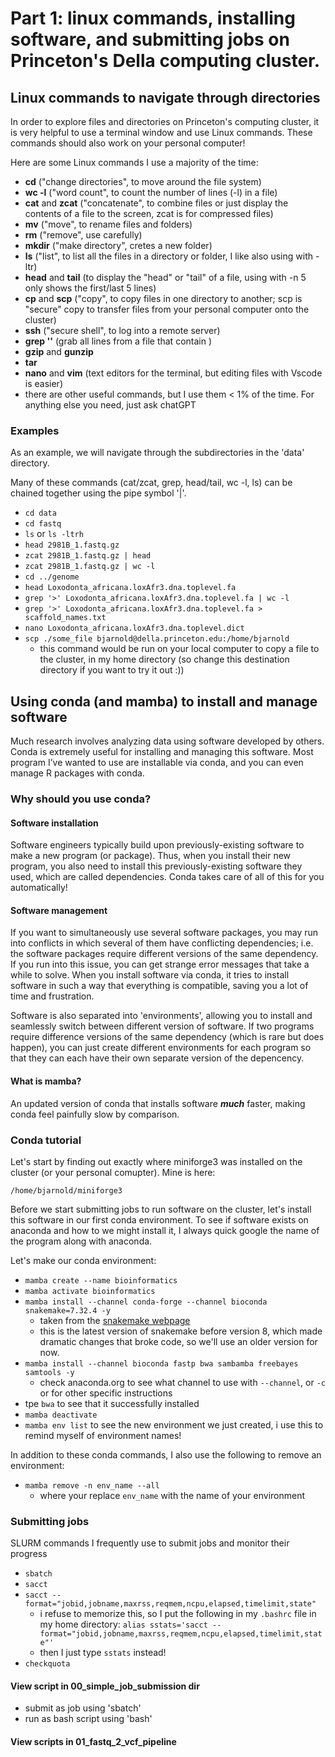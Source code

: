 
# Part 1: linux commands, installing software, and submitting jobs on Princeton's Della computing cluster.

## Linux commands to navigate through directories

In order to explore files and directories on Princeton's computing cluster, it is very helpful to use a terminal window and use Linux commands. These commands should also work on your personal computer!

Here are some Linux commands I use a majority of the time:

- **cd** ("change directories", to move around the file system)
- **wc -l** ("word count", to count the number of lines (-l) in a file)
- **cat** and **zcat** ("concatenate", to combine files or just display the contents of a file to the screen, zcat is for compressed files)
- **mv** ("move", to rename files and folders)
- **rm** ("remove", use carefully)
- **mkdir** ("make directory", cretes a new folder)
- **ls** ("list", to list all the files in a directory or folder, I like also using with -ltr)
- **head** and **tail** (to display the "head" or "tail" of a file, using with -n 5 only shows the first/last 5 lines)
- **cp** and **scp** ("copy", to copy files in one directory to another; scp is "secure" copy to transfer files from your personal computer onto the cluster)
- **ssh** ("secure shell", to log into a remote server)
- **grep '<pattern>'** (grab all lines from a file that contain <pattern>)
- **gzip** and **gunzip**
- **tar** 
- **nano** and **vim** (text editors for the terminal, but editing files with Vscode is easier)
- there are other useful commands, but I use them < 1% of the time. For anything else you need, just ask chatGPT

### Examples

As an example, we will navigate through the subdirectories in the 'data' directory.

Many of these commands (cat/zcat, grep, head/tail, wc -l, ls) can be chained together using the pipe symbol '|'.
- `cd data`
- `cd fastq`
- `ls` or `ls -ltrh`
- `head 2981B_1.fastq.gz`
- `zcat 2981B_1.fastq.gz | head`
- `zcat 2981B_1.fastq.gz | wc -l`
- `cd ../genome`
- `head Loxodonta_africana.loxAfr3.dna.toplevel.fa`
- `grep '>' Loxodonta_africana.loxAfr3.dna.toplevel.fa | wc -l` 
- `grep '>' Loxodonta_africana.loxAfr3.dna.toplevel.fa > scaffold_names.txt`
- `nano Loxodonta_africana.loxAfr3.dna.toplevel.dict`
- `scp ./some_file bjarnold@della.princeton.edu:/home/bjarnold`
    - this command would be run on your local computer to copy a file to the cluster, in my home directory (so change this destination directory if you want to try it out :))

## Using conda (and mamba) to install and manage software

Much research involves analyzing data using software developed by others. Conda is extremely useful for installing and managing this software. Most program I’ve wanted to use are installable via conda, and you can even manage R packages with conda.

### Why should you use conda?

#### Software installation
Software engineers typically build upon previously-existing software to make a new program (or package). Thus, when you install their new program, you also need to install this previously-existing software they used, which are called dependencies. Conda takes care of all of this for you automatically!

#### Software management
If you want to simultaneously use several software packages, you may run into conflicts in which several of them have conflicting dependencies; i.e. the software packages require different versions of the same dependency. If you run into this issue, you can get strange error messages that take a while to solve. When you install software via conda, it tries to install software in such a way that everything is compatible, saving you a lot of time and frustration.

Software is also separated into 'environments', allowing you to install and seamlessly switch between different version of software. If two programs require difference versions of the same dependency (which is rare but does happen), you can just create different environments for each program so that they can each have their own separate version of the depencency.

#### What is mamba?
An updated version of conda that installs software ***much*** faster, making conda feel painfully slow by comparison.

### Conda tutorial

Let's start by finding out exactly where miniforge3 was installed on the cluster (or your personal comupter). Mine is here:

`/home/bjarnold/miniforge3`


Before we start submitting jobs to run software on the cluster, let's install this software in our first conda environment. To see if software exists on anaconda and how to we might install it, I always quick google the name of the program along with anaconda.

Let's make our conda environment:
- `mamba create --name bioinformatics`
- `mamba activate bioinformatics`
- `mamba install --channel conda-forge --channel bioconda snakemake=7.32.4 -y`
    - taken from the [snakemake webpage](https://snakemake.readthedocs.io/en/stable/getting_started/installation.html#:~:text=mamba%20create%20%2Dc%20conda%2Dforge%20%2Dc%20bioconda%20%2Dn%20snakemake%20snakemake)
    - this is the latest version of snakemake before version 8, which made dramatic changes that broke code, so we'll use an older version for now.
- `mamba install --channel bioconda fastp bwa sambamba freebayes samtools -y`
    - check anaconda.org to see what channel to use with `--channel`, or `-c` or for other specific instructions
- tpe `bwa` to see that it successfully installed
- `mamba deactivate`
- `mamba env list` to see the new environment we just created, i use this to remind myself of environment names!

In addition to these conda commands, I also use the following to remove an environment:
- `mamba remove -n env_name --all`
    - where your replace `env_name` with the name of your environment



### Submitting jobs

SLURM commands I frequently use to submit jobs and monitor their progress
- `sbatch`
- `sacct`
- `sacct --format="jobid,jobname,maxrss,reqmem,ncpu,elapsed,timelimit,state"`
    - i refuse to memorize this, so I put the following in my `.bashrc` file in my home directory: `alias sstats='sacct --format="jobid,jobname,maxrss,reqmem,ncpu,elapsed,timelimit,state"'`
    - then I just type `sstats` instead!
- `checkquota`

#### View script in 00_simple_job_submission dir

- submit as job using 'sbatch'
- run as bash script using 'bash'

#### View scripts in 01_fastq_2_vcf_pipeline